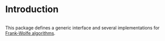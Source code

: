 # Introduction

```@contents
```

This package defines a generic interface and several implementations for [Frank-Wolfe algorithms](https://en.wikipedia.org/wiki/Frank%E2%80%93Wolfe_algorithm).
